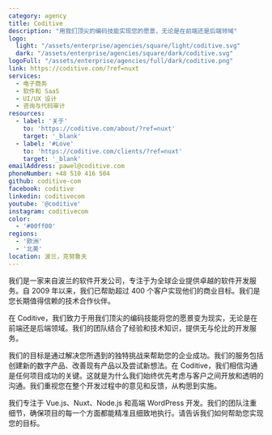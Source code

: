 ```yaml
---
category: agency
title: Coditive
description: "用我们顶尖的编码技能实现您的愿景，无论是在前端还是后端领域"
logo:
  light: "/assets/enterprise/agencies/square/light/coditive.svg"
  dark: "/assets/enterprise/agencies/square/dark/coditive.svg"
logoFull: "/assets/enterprise/agencies/full/dark/coditive.png"
link: https://coditive.com/?ref=nuxt
services:
  - 电子商务
  - 软件和 SaaS
  - UI/UX 设计
  - 咨询与代码审计
resources:
  - label: '关于'
    to: 'https://coditive.com/about/?ref=nuxt'
    target: '_blank'
  - label: '#Love'
    to: 'https://coditive.com/clients/?ref=nuxt'
    target: '_blank'
emailAddress: pawel@coditive.com
phoneNumber: +48 510 416 504
github: coditive-com
facebook: coditive
linkedin: coditivecom
youtube: '@coditive'
instagram: coditivecom
color:
  - '#00ff00'
regions:
  - '欧洲'
  - '北美'
location: 波兰，克努鲁夫
---
```


我们是一家来自波兰的软件开发公司，专注于为全球企业提供卓越的软件开发服务。自 2009 年以来，我们已帮助超过 400 个客户实现他们的商业目标。我们是您长期值得信赖的技术合作伙伴。


在 Coditive，我们致力于用我们顶尖的编码技能将您的愿景变为现实，无论是在前端还是后端领域。我们的团队结合了经验和技术知识，提供无与伦比的开发服务。


我们的目标是通过解决您所遇到的独特挑战来帮助您的企业成功。我们的服务包括创建新的数字产品、改善现有产品以及尝试新想法。在 Coditive，我们相信沟通是任何项目成功的关键。这就是为什么我们始终优先考虑与客户之间开放和透明的沟通。我们重视您在整个开发过程中的意见和反馈，从构思到实施。


我们专注于 Vue.js、Nuxt、Node.js 和高端 WordPress 开发。我们的团队注重细节，确保项目的每一个方面都能精准且细致地执行。请告诉我们如何帮助您实现您的目标。
